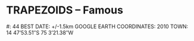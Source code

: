 # TRAPEZOIDS – Famous

#: 44
BEST DATE: +/-1.5km
GOOGLE EARTH COORDINATES: 2010
TOWN: 14 47’53.51″S 75 3’21.38″W